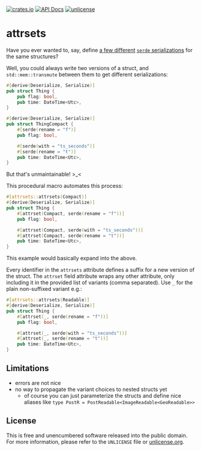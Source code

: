 [![crates.io](https://img.shields.io/crates/v/attrsets.svg)](https://crates.io/crates/attrsets)
[![API Docs](https://docs.rs/attrsets/badge.svg)](https://docs.rs/attrsets/)
[![unlicense](https://img.shields.io/badge/un-license-green.svg?style=flat)](http://unlicense.org)

# attrsets

Have you ever wanted to, say, define
[a few different](https://github.com/serde-rs/serde/issues/1741)
[`serde` serializations](https://github.com/serde-rs/serde/issues/1846)
for the same structures?

Well, you could always write two versions of a struct,
and `std::mem::transmute` between them to get different serializations:

```rust
#[derive(Deserialize, Serialize)]
pub struct Thing {
    pub flag: bool,
    pub time: DateTime<Utc>,
}

#[derive(Deserialize, Serialize)]
pub struct ThingCompact {
    #[serde(rename = "f")]
    pub flag: bool,

    #[serde(with = "ts_seconds")]
    #[serde(rename = "t")]
    pub time: DateTime<Utc>,
}
```

But that's unmaintainable! >_<

This procedural macro automates this process:

```rust
#[attrsets::attrsets(Compact)]
#[derive(Deserialize, Serialize)]
pub struct Thing {
    #[attrset(Compact, serde(rename = "f"))]
    pub flag: bool,

    #[attrset(Compact, serde(with = "ts_seconds"))]
    #[attrset(Compact, serde(rename = "t"))]
    pub time: DateTime<Utc>,
}
```

This example would basically expand into the above.

Every identifier in the `attrsets` attribute defines a suffix for a
new version of the struct.
The `attrset` field attribute wraps any other attribute,
only including it in the provided list of variants (comma separated).
Use `_` for the plain non-suffixed variant e.g.:

```rust
#[attrsets::attrsets(Readable)]
#[derive(Deserialize, Serialize)]
pub struct Thing {
    #[attrset(_, serde(rename = "f"))]
    pub flag: bool,

    #[attrset(_, serde(with = "ts_seconds"))]
    #[attrset(_, serde(rename = "t"))]
    pub time: DateTime<Utc>,
}
```

## Limitations

- errors are not nice
- no way to propagate the variant choices to nested structs yet
  - of course you can just parameterize the structs and define nice aliases like `type PostR = PostReadable<ImageReadable<GeoReadable>>` 

## License

This is free and unencumbered software released into the public domain.  
For more information, please refer to the `UNLICENSE` file or [unlicense.org](http://unlicense.org).
